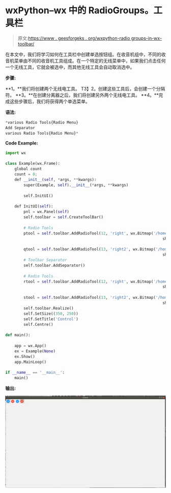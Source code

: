 # wxPython–wx 中的 RadioGroups。工具栏

> 原文:[https://www . geesforgeks . org/wxpython-radio groups-in-wx-toolbar/](https://www.geeksforgeeks.org/wxpython-radiogroups-in-wx-toolbar/)

在本文中，我们将学习如何在工具栏中创建单选按钮组。在收音机组中，不同的收音机菜单由不同的收音机工具组成。在一个特定的无线菜单中，如果我们点击任何一个无线工具，它就会被选中，而其他无线工具会自动取消选中。

**步骤:**

**1。**我们将创建两个无线电工具。
T3】2。创建这些工具后，会创建一个分隔符。
**3。**在创建分离器之后，我们将创建另外两个无线电工具。
**4。**完成这些步骤后，我们将获得两个单选菜单。

**语法:**

```py
*various Radio Tools{Radio Menu}
Add Separator
various Radio Tools{Radio Menu}*

```

**Code Example:**

```py
import wx

class Example(wx.Frame):
    global count
    count = 0;
    def __init__(self, *args, **kwargs):
        super(Example, self).__init__(*args, **kwargs)

        self.InitUI()

    def InitUI(self):
        pnl = wx.Panel(self)
        self.toolbar = self.CreateToolBar()

        # Radio Tools
        ptool = self.toolbar.AddRadioTool(12, 'right', wx.Bitmap('/home/wxPython/right.png'),
                                                                     shortHelp ="Radio Tool")

        qtool = self.toolbar.AddRadioTool(13, 'right2', wx.Bitmap('/home/wxPython/wrong.png'),
                                                                     shortHelp ="Radio Tool")
        # Toolbar Separator 
        self.toolbar.AddSeparator()

        # Radio Tools
        rtool = self.toolbar.AddRadioTool(12, 'right', wx.Bitmap('/home/wxPython/right.png'), 
                                                                     shortHelp ="Radio Tool")

        stool = self.toolbar.AddRadioTool(13, 'right2', wx.Bitmap('/home/wxPython/wrong.png'),
                                                                     shortHelp ="Radio Tool")
        self.toolbar.Realize()
        self.SetSize((350, 250))
        self.SetTitle('Control')
        self.Centre()

def main():

    app = wx.App()
    ex = Example(None)
    ex.Show()
    app.MainLoop()

if __name__ == '__main__':
    main()
```

**输出:**

![](img/8b2938e2709d6d701a44dfee8911204f.png)